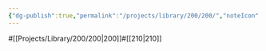 ```yaml
---
{"dg-publish":true,"permalink":"/projects/library/200/200/","noteIcon":"0","created":"2024-01-31T10:10:43.192+09:00","updated":"2024-01-31T10:11:07.322+09:00"}
---
```


#[[Projects/Library/200/200\|200]]#[[210\|210]]


